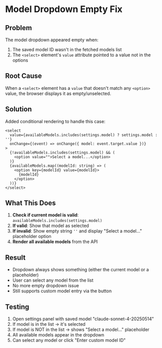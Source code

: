 # Model Dropdown Empty Fix

## Problem
The model dropdown appeared empty when:
1. The saved model ID wasn't in the fetched models list
2. The `<select>` element's `value` attribute pointed to a value not in the options

## Root Cause
When a `<select>` element has a `value` that doesn't match any `<option>` value, the browser displays it as empty/unselected.

## Solution
Added conditional rendering to handle this case:

```tsx
<select
  value={availableModels.includes(settings.model) ? settings.model : ''}
  onChange={(event) => onChange({ model: event.target.value })}
>
  {!availableModels.includes(settings.model) && (
    <option value="">Select a model...</option>
  )}
  {availableModels.map((modelId: string) => (
    <option key={modelId} value={modelId}>
      {modelId}
    </option>
  ))}
</select>
```

## What This Does
1. **Check if current model is valid**: `availableModels.includes(settings.model)`
2. **If valid**: Show that model as selected
3. **If invalid**: Show empty string `''` and display "Select a model..." placeholder option
4. **Render all available models** from the API

## Result
- Dropdown always shows something (either the current model or a placeholder)
- User can select any model from the list
- No more empty dropdown issue
- Still supports custom model entry via the button

## Testing
1. Open settings panel with saved model "claude-sonnet-4-20250514"
2. If model is in the list → it's selected
3. If model is NOT in the list → shows "Select a model..." placeholder
4. All available models appear in the dropdown
5. Can select any model or click "Enter custom model ID"

